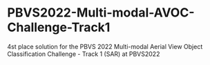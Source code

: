 # PBVS2022-Multi-modal-AVOC-Challenge-Track1
4st place solution for the PBVS 2022 Multi-modal Aerial View Object Classification Challenge - Track 1 (SAR) at PBVS2022
